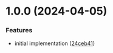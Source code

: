 # 1.0.0 (2024-04-05)


### Features

* initial implementation ([24ceb41](https://github.com/norskeld/astropress/commit/24ceb41cf7d8e0298db68f2e312c07fbfaae046e))
